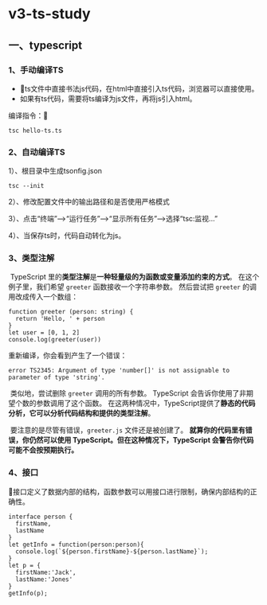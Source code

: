 # v3-ts-study
## 一、typescript

### 1、手动编译TS

- ts文件中直接书法js代码，在html中直接引入ts代码，浏览器可以直接使用。
- 如果有ts代码，需要将ts编译为js文件，再将js引入html。

编译指令：

```
tsc hello-ts.ts
```

### 2、自动编译TS

1）、根目录中生成tsonfig.json

```
tsc --init
```

2）、修改配置文件中的输出路径和是否使用严格模式

3）、点击“终端”—>“运行任务”—>“显示所有任务”—>选择“tsc:监视...”

4）、当保存ts时，代码自动转化为js。

### 3、类型注解

​	TypeScript 里的**类型注解**是**一种轻量级的为函数或变量添加约束的方式**。 在这个例子里，我们希望 `greeter` 函数接收一个字符串参数。 然后尝试把 `greeter` 的调用改成传入一个数组：

```
function greeter (person: string) {
  return 'Hello, ' + person
}
let user = [0, 1, 2]
console.log(greeter(user))
```

重新编译，你会看到产生了一个错误：

```
error TS2345: Argument of type 'number[]' is not assignable to parameter of type 'string'.
```

​	类似地，尝试删除 `greeter` 调用的所有参数。 TypeScript 会告诉你使用了非期望个数的参数调用了这个函数。 在这两种情况中，TypeScript提供了**静态的代码分析，它可以分析代码结构和提供的类型注解**。

​	要注意的是尽管有错误，`greeter.js` 文件还是被创建了。 **就算你的代码里有错误，你仍然可以使用 TypeScript。但在这种情况下，TypeScript 会警告你代码可能不会按预期执行。**

### 4、接口

接口定义了数据内部的结构，函数参数可以用接口进行限制，确保内部结构的正确性。

```
interface person {
  firstName,
  lastName
}
let getInfo = function(person:person){
  console.log(`${person.firstName}-${person.lastName}`);
}
let p = {
  firstName:'Jack',
  lastName:'Jones'
}
getInfo(p);
```

